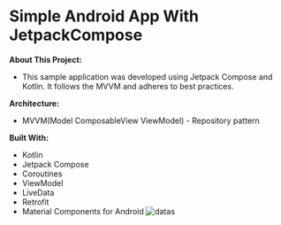 # Simple Android App With JetpackCompose 

**About This Project:**
- This sample application was developed using Jetpack Compose and Kotlin. It follows the MVVM and adheres to best practices. 

**Architecture:**
- MVVM(Model ComposableView ViewModel) - Repository pattern
 
**Built With:**
 - Kotlin
 - Jetpack Compose
 - Coroutines
 - ViewModel
 - LiveData
 - Retrofit
 - Material Components for Android
![datas](https://github.com/agilanbu/Simple_JetpackCompose_with_MVVM_Pattern_Retrofit_API_and_Coroutines/assets/38249404/5b79c950-ab76-40a5-80c9-d538649c2a97)
